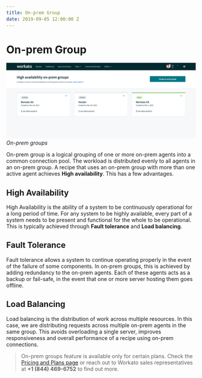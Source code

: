 ```yaml
---
title: On-prem Group
date: 2019-09-05 12:00:00 Z
---
```


# On-prem Group

![On-prem groups](/assets/images/on-prem/on-prem-groups.png)
*On-prem groups*

On-prem group is a logical grouping of one or more on-prem agents into a common connection pool. The workload is distributed evenly to all agents in an on-prem group. A recipe that uses an on-prem group with more than one active agent achieves **High availability**. This has a few advantages.

## High Availability
High Availability is the ability of a system to be continuously operational for a long period of time. For any system to be highly available, every part of a system needs to be present and functional for the whole to be operational. This is typically achieved through **Fault tolerance** and **Load balancing**.

## Fault Tolerance
Fault tolerance allows a system to continue operating properly in the event of the failure of some components. In on-prem groups, this is achieved by adding redundancy to the on-prem agents. Each of these agents acts as a backup or fail-safe, in the event that one or more server hosting them goes offline.

## Load Balancing
Load balancing is the distribution of work across multiple resources. In this case, we are distributing requests across multiple on-prem agents in the same group. This avoids overloading a single server, improves responsiveness and overall performance of a recipe using on-prem connections.

> On-prem groups feature is available only for certain plans. Check the [Pricing and Plans page](https://www.workato.com/pricing?audience=general) or reach out to Workato sales representatives at **+1 (844) 469-6752** to find out more.
